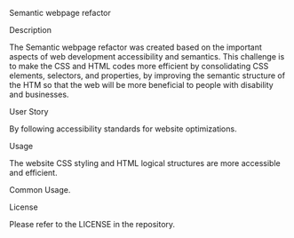 Semantic webpage refactor

Description

The Semantic webpage refactor was created based on the important aspects of web development accessibility and semantics. This challenge is to make the CSS and HTML codes more efficient by consolidating CSS elements, selectors, and properties, by improving the semantic structure of the HTM so that the web will be more beneficial to people with disability and businesses.  

User Story
 
By following accessibility standards for website optimizations.


Usage
 
The website CSS styling and HTML logical structures are more accessible and efficient.

Common Usage.


License 

Please refer to the LICENSE in the repository.

